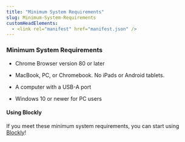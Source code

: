 ```yaml
---
title: "Minimum System Requirements"
slug: Minimum-System-Requirements
customHeadElements:
  - <link rel="manifest" href="manifest.json" />
---
```


### Minimum System Requirements
- Chrome Browser version 80 or later

- MacBook, PC, or Chromebook. No iPads or Android tablets.

- A computer with a USB-A port

- Windows 10 or newer for PC users

#### Using Blockly

If you meet these minimum system requirements, you can start using <a href="https://codrone.robolink.com/edu/blockly/">Blockly</a>!